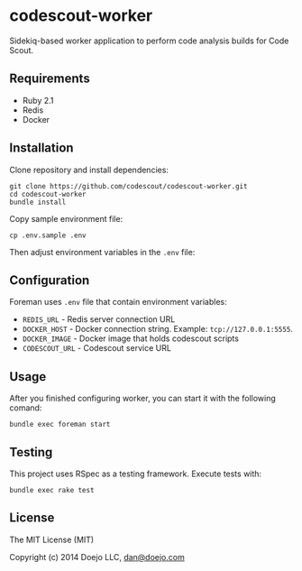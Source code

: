 # codescout-worker

Sidekiq-based worker application to perform code analysis builds for Code Scout.

## Requirements

- Ruby 2.1
- Redis
- Docker

## Installation

Clone repository and install dependencies:

```
git clone https://github.com/codescout/codescout-worker.git
cd codescout-worker
bundle install
```

Copy sample environment file:

```
cp .env.sample .env
```

Then adjust environment variables in the `.env` file:

## Configuration

Foreman uses `.env` file that contain environment variables:

- `REDIS_URL`     - Redis server connection URL
- `DOCKER_HOST`   - Docker connection string. Example: `tcp://127.0.0.1:5555`.
- `DOCKER_IMAGE`  - Docker image that holds codescout scripts
- `CODESCOUT_URL` - Codescout service URL

## Usage

After you finished configuring worker, you can start it with the following comand:

```
bundle exec foreman start
```

## Testing

This project uses RSpec as a testing framework. Execute tests with:

```
bundle exec rake test
```

## License

The MIT License (MIT)

Copyright (c) 2014 Doejo LLC, <dan@doejo.com>